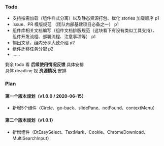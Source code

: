 
### Todo

* 支持按需加载（组件样式分离）以及静态资源打包、优化 stories 加载顺序    p1
* Issue、PR 模版规范 （团队内部基建项目必备之一） p1
* 组件库相关文档编写（组件文档排版规范（这块看下有没有类似工具支持）、组件开发流程、部署流程、注意事项等） p1
* 输出文章，组内分享大致介绍  p2
* 组件迁移任务分配  p2
* ......

剩余 todo 看 **后续使用情况反馈** 具体安排  
具体 deadline 视 **资源情况** 安排

### Plan
#### 第一个版本规划（v1.0.0 / 2020-06-15）
+ 新增5个组件（Circle、go-back、slidePane、notFound、contextMenu）

#### 第二个版本规划（v1.0.1）
+ 新增组件（DtEasySelect、TextMark、Cookie、ChromeDownload、MultiSearchInput）

